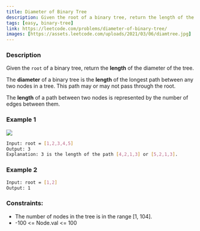 ```yaml
---
title: Diameter of Binary Tree
description: Given the root of a binary tree, return the length of the diameter of the tree.
tags: [easy, binary-tree]
link: https://leetcode.com/problems/diameter-of-binary-tree/
images: [https://assets.leetcode.com/uploads/2021/03/06/diamtree.jpg]
---
```


### Description

Given the `root` of a binary tree, return the **length** of the diameter of the tree.

The **diameter** of a binary tree is the **length** of the longest path between any two nodes in a tree. This path may or may not pass through the root.

The **length** of a path between two nodes is represented by the number of edges between them.

### Example 1

![](https://assets.leetcode.com/uploads/2021/03/06/diamtree.jpg)

```bash
Input: root = [1,2,3,4,5]
Output: 3
Explanation: 3 is the length of the path [4,2,1,3] or [5,2,1,3].
```

### Example 2

```bash
Input: root = [1,2]
Output: 1
```

### Constraints:

- The number of nodes in the tree is in the range [1, 104]. 
- -100 <= Node.val <= 100